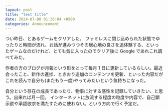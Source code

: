 ```yaml
---
layout: post
title: "test title"
date: 2024-07-08 01:36:04 +0900
categories: Announcement
---
```


つい昨日、とあるゲームをクリアした。
ファミレスに閉じ込められた状態でゆったりと時間が流れ、お話が進みつつその居心地の良さを追体験する、といったゲームなのだけれど、とても気に入ったのでクリア後に Google であれこれ調べてみた。

作者の方のブログが月報という形をとって毎月 1 日に更新しているらしい。最近会ったこと、新作の進捗、ときおり追加のコンテンツを更新、といった内容だがこれを読んで自分も(またもう一度)やってみたいという気持ちになった。

自分という存在の成長であったり、物事に対する感性を記録していきたい、と思う。出来れば月一回。
インターネットに放流する程度の粒度や内容で、自己顕示欲や承認欲求を満たすために使わない。という方向で行く予定だ。
